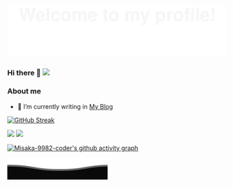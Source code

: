 ![](./assets/Bottom_up.svg)

### Hi there 👋 ![](https://komarev.com/ghpvc/?username=Misaka-9982-coder)

<!--
**Misaka-9982-coder/Misaka-9982-coder** is a ✨ _special_ ✨ repository because its `README.md` (this file) appears on your GitHub profile.

Here are some ideas to get you started:

- 🔭 I’m currently working on ...
- 🌱 I’m currently learning ...
- 👯 I’m looking to collaborate on ...
- 🤔 I’m looking for help with ...
- 💬 Ask me about ...
- 📫 How to reach me: ...
- 😄 Pronouns: ...
- ⚡ Fun fact: ...
-->
### About me
 - 🌱 I’m currently writing in [My Blog](http://www.misaka-9982.com/)


[![GitHub Streak](http://github-readme-streak-stats.herokuapp.com?user=Misaka-9982-coder&hide_border=true&date_format=M%20j%5B%2C%20Y%5D)](https://git.io/streak-stats)

<div >
  <img height="150px" src="https://github-readme-stats.vercel.app/api?username=Misaka-9982-coder&hide_title=true&hide_border=true&show_icons=trueline_height=21&text_color=000&icon_color=000&bg_color=0,ea6161,ffc64d,fffc4d,52fa5a&theme=graywhite&count_private=true" />
  <img height="150px" src="https://github-readme-stats.vercel.app/api/top-langs/?username=Misaka-9982-coder&hide_title=true&hide_border=true&layout=compact&langs_count=6&text_color=000&icon_color=fff&bg_color=0,52fa5a,4dfcff,c64dff&theme=graywhite&hide=Jupyter%20Notebook" />
</div>


[![Misaka-9982-coder's github activity graph](https://github-readme-activity-graph.cyclic.app/graph?username=Misaka-9982-coder&theme=github-compact)](https://github.com/Misaka-9982-coder/github-readme-activity-graph)

![](./assets/Bottom_down.svg)
